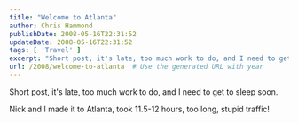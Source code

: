 ```yaml
---
title: "Welcome to Atlanta"
author: Chris Hammond
publishDate: 2008-05-16T22:31:52
updateDate: 2008-05-16T22:31:52
tags: [ 'Travel' ]
excerpt: "Short post, it's late, too much work to do, and I need to get to sleep soon.  Nick and I made it to Atlanta, took 11.5-12 hours, too long, stupid traffic! "
url: /2008/welcome-to-atlanta  # Use the generated URL with year
---
```

<p>Short post, it's late, too much work to do, and I need to get to sleep soon.</p> <p>Nick and I made it to Atlanta, took 11.5-12 hours, too long, stupid traffic!</p>
